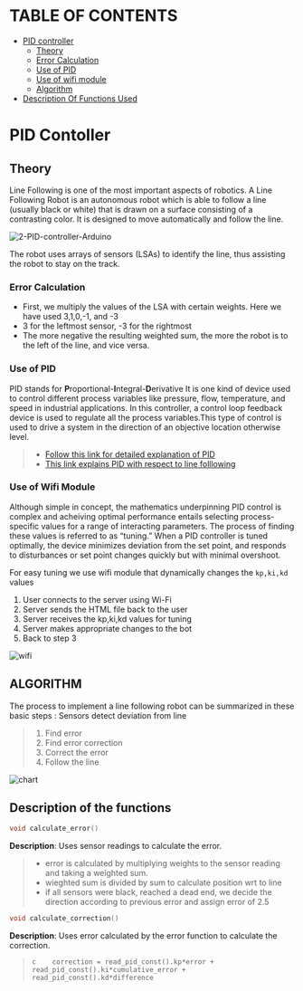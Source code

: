 # TABLE OF CONTENTS
* [PID controller](#PID-Controller)
    * [Theory](#Theory)
    * [Error Calculation](#Error-Calculation)
    * [Use of PID](#Use-of-PID)
    * [Use of wifi module](#Use-of-wifi-module)
    * [Algorithm](#Algorithm)
* [Description Of Functions Used](#Description-of-functions-used)

# PID Contoller

## Theory
Line Following is one of the most important aspects of robotics.
A Line Following Robot is an autonomous robot which is able to follow a line (usually black or white) that is drawn on a surface consisting of a contrasting color. It is designed to move automatically and follow the line.

![2-PID-controller-Arduino](https://user-images.githubusercontent.com/103832825/208858059-9e96e7c5-80dc-4473-beba-a7648f62a8f7.png)

The robot uses arrays of sensors (LSAs) to identify the line, thus assisting the robot to stay on the track. 

### Error Calculation
* First, we multiply the values of the LSA with certain weights. Here we have used 3,1,0,-1, and -3
* 3 for the leftmost sensor, -3 for the rightmost
* The more negative the resulting weighted sum, the more the robot is to the left of the line, and vice versa.

### Use of PID

PID stands for **P**roportional-**I**ntegral-**D**erivative
It is one kind of device used to control different process variables like pressure, flow, temperature, and speed in industrial applications. In this controller, a control loop feedback device is used to regulate all the process variables.This type of control is used to drive a system in the direction of an objective location otherwise level.
> * [Follow this link for detailed explanation of PID](https://www.youtube.com/playlist?list=PLn8PRpmsu08pQBgjxYFXSsODEF3Jqmm-y)
> * [This link explains PID with respect to line folllowing](https://youtu.be/4Y7zG48uHRo)


### Use of Wifi Module
Although simple in concept, the mathematics underpinning PID control is complex and acheiving optimal performance entails selecting process-specific values for a range of interacting parameters.
The process of finding these values is referred to as “tuning.” When a PID controller is tuned optimally, the device minimizes deviation from the set point, and responds to disturbances or set point changes quickly but with minimal overshoot.

For easy tuning we use wifi module that dynamically changes the `kp,ki,kd` values
 1. User connects to the server using Wi-Fi
 2. Server sends the HTML file back to the user
 3. Server receives the kp,ki,kd values for tuning
 4. Server makes appropriate changes to the bot
 5. Back to step 3

![wifi](https://user-images.githubusercontent.com/103832825/208859651-6cbe3176-214c-4d42-9b09-46669f722ae4.png)

## ALGORITHM
The process to implement a line following robot can be summarized in these basic steps :
Sensors detect deviation from line
> 1. Find error
> 2. Find error correction
> 3. Correct the error
> 4. Follow the line

![chart](https://user-images.githubusercontent.com/103832825/208859859-47704e92-be6e-4ce5-baf3-9f2a8d45414f.png)

## Description of the functions
```c
void calculate_error()
```
**Description**: Uses sensor readings to calculate the error.
> * error is calculated by multiplying weights to the sensor reading and taking a weighted sum.
> * wieghted sum is divided by sum to calculate position wrt to line
> * if all sensors were black, reached a dead end, we decide the direction according to previous error and assign error of 2.5
```c
void calculate_correction()
```
**Description**: Uses error calculated by the error function to calculate the correction. 
> ```c    correction = read_pid_const().kp*error + read_pid_const().ki*cumulative_error + read_pid_const().kd*difference ```
